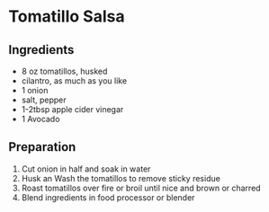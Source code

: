 # Tomatillo Salsa

## Ingredients

- 8 oz tomatillos, husked
- cilantro, as much as you like
- 1 onion
- salt, pepper
- 1-2tbsp  apple cider vinegar
- 1 Avocado

## Preparation
1. Cut onion in half and soak in water
2. Husk an Wash the tomatillos to remove sticky residue
3. Roast tomatillos over fire or broil until nice and brown or charred
4. Blend ingredients in food processor or blender
